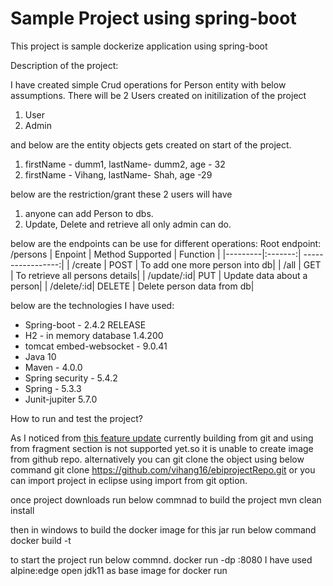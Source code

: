 # Sample Project using spring-boot

This project is sample dockerize application using spring-boot
 
 Description of the project:
 
 I have created simple Crud operations for Person entity with below assumptions.
 There will be 2 Users created on initilization of the project
 1. User
 2. Admin
 
 and below are the entity objects gets created on start of the project.
 
 1. firstName - dumm1, lastName- dumm2, age - 32
 2. firstName - Vihang, lastName- Shah, age -29
 
 
 below are the restriction/grant these 2 users will have
 1. anyone can add Person to dbs.
 2. Update, Delete and retrieve all only admin can do.
 
 below are the endpoints can be use for different operations:
 Root endpoint: /persons
 | Enpoint | Method  Supported | Function |
 |---------|:-------:| -----------------:|
 | /create | POST    | To add one more person into db|
 | /all    | GET     | To retrieve all persons details|
 | /update/:id| PUT | 	Update data about a person|
 | /delete/:id| DELETE | Delete person data from db|

		
below are the technologies I have used:

- Spring-boot - 2.4.2 RELEASE
- H2 - in memory database 1.4.200
- tomcat embed-websocket - 9.0.41
- Java 10
- Maven - 4.0.0
- Spring security - 5.4.2
- Spring - 5.3.3
- Junit-jupiter 5.7.0

How to run and test the project?

As I noticed from [this feature update](https://github.com/docker/for-linux/issues/1102) currently building from git and using from fragment section is not supported yet.so it is unable to create image from github repo.
 alternatively you can git clone the object using below command
 git clone https://github.com/vihang16/ebiprojectRepo.git or you can import project in eclipse using import from git option.
 
 once project downloads run below commnad to build the project
 mvn clean install
 
 then in windows to build the docker image for  this jar run below command
 docker build -t <tagName> <path>
	
to start the project run below commnd.
docker run -dp <your port number>:8080 <tagName used for build>
I have used alpine:edge open jdk11 as base image for docker run


